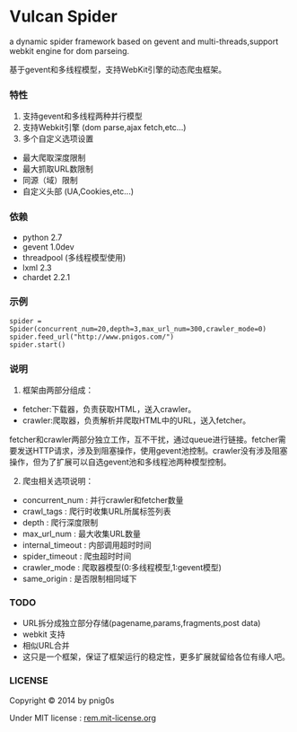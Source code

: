 Vulcan Spider
======
a dynamic spider framework based on gevent and multi-threads,support webkit engine for dom parseing.

基于gevent和多线程模型，支持WebKit引擎的动态爬虫框架。

### 特性

1. 支持gevent和多线程两种并行模型
2. 支持Webkit引擎 (dom parse,ajax fetch,etc...)
3. 多个自定义选项设置

>
* 最大爬取深度限制
* 最大抓取URL数限制
* 同源（域）限制
* 自定义头部 (UA,Cookies,etc...)


### 依赖

* python 2.7
* gevent 1.0dev
* threadpool (多线程模型使用)
* lxml 2.3
* chardet 2.2.1


### 示例

    spider = Spider(concurrent_num=20,depth=3,max_url_num=300,crawler_mode=0)
    spider.feed_url("http://www.pnigos.com/")
    spider.start()

### 说明

1. 框架由两部分组成：

>
* fetcher:下载器，负责获取HTML，送入crawler。
* crawler:爬取器，负责解析并爬取HTML中的URL，送入fetcher。

fetcher和crawler两部分独立工作，互不干扰，通过queue进行链接。fetcher需要发送HTTP请求，涉及到阻塞操作，使用gevent池控制。crawler没有涉及阻塞操作，但为了扩展可以自选gevent池和多线程池两种模型控制。

2. 爬虫相关选项说明：

>
* concurrent_num    : 并行crawler和fetcher数量
* crawl_tags        : 爬行时收集URL所属标签列表
* depth             : 爬行深度限制
* max_url_num       : 最大收集URL数量
* internal_timeout  : 内部调用超时时间
* spider_timeout    : 爬虫超时时间
* crawler_mode      : 爬取器模型(0:多线程模型,1:gevent模型)
* same_origin       : 是否限制相同域下


### TODO

* URL拆分成独立部分存储(pagename,params,fragments,post data)
* webkit 支持
* 相似URL合并
* 这只是一个框架，保证了框架运行的稳定性，更多扩展就留给各位有缘人吧。


### LICENSE

Copyright © 2014 by pnig0s

Under MIT license : [rem.mit-license.org](http://rem.mit-license.org/)
